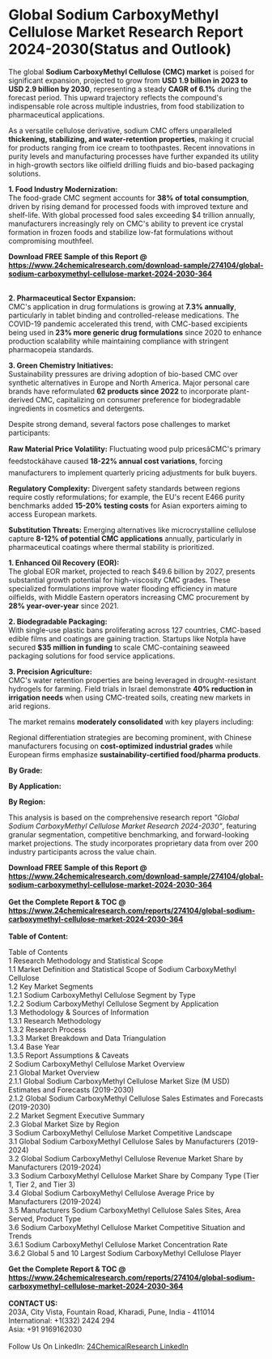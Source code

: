 <h1>Global Sodium CarboxyMethyl Cellulose Market Research Report 2024-2030(Status and Outlook)</h1><p>The global <strong>Sodium CarboxyMethyl Cellulose (CMC) market</strong> is poised for significant expansion, projected to grow from <strong>USD 1.9 billion in 2023 to USD 2.9 billion by 2030</strong>, representing a steady <strong>CAGR of 6.1%</strong> during the forecast period. This upward trajectory reflects the compound's indispensable role across multiple industries, from food stabilization to pharmaceutical applications.</p><p>As a versatile cellulose derivative, sodium CMC offers unparalleled <strong>thickening, stabilizing, and water-retention properties</strong>, making it crucial for products ranging from ice cream to toothpastes. Recent innovations in purity levels and manufacturing processes have further expanded its utility in high-growth sectors like oilfield drilling fluids and bio-based packaging solutions.</p><p><strong>1. Food Industry Modernization:</strong><br>
The food-grade CMC segment accounts for <strong>38% of total consumption</strong>, driven by rising demand for processed foods with improved texture and shelf-life. With global processed food sales exceeding $4 trillion annually, manufacturers increasingly rely on CMC's ability to prevent ice crystal formation in frozen foods and stabilize low-fat formulations without compromising mouthfeel.</p><div><b>Download FREE Sample of this Report @ 
            <a href="https://www.24chemicalresearch.com/download-sample/274104/global-sodium-carboxymethyl-cellulose-market-2024-2030-364">
            https://www.24chemicalresearch.com/download-sample/274104/global-sodium-carboxymethyl-cellulose-market-2024-2030-364</a></b></div><br><p><strong>2. Pharmaceutical Sector Expansion:</strong><br>
CMC's application in drug formulations is growing at <strong>7.3% annually</strong>, particularly in tablet binding and controlled-release medications. The COVID-19 pandemic accelerated this trend, with CMC-based excipients being used in <strong>23% more generic drug formulations</strong> since 2020 to enhance production scalability while maintaining compliance with stringent pharmacopeia standards.</p><p><strong>3. Green Chemistry Initiatives:</strong><br>
Sustainability pressures are driving adoption of bio-based CMC over synthetic alternatives in Europe and North America. Major personal care brands have reformulated <strong>62 products since 2022</strong> to incorporate plant-derived CMC, capitalizing on consumer preference for biodegradable ingredients in cosmetics and detergents.</p><p>Despite strong demand, several factors pose challenges to market participants:</p><p><strong>Raw Material Price Volatility:</strong> Fluctuating wood pulp pricesâCMC's primary feedstockâhave caused <strong>18-22% annual cost variations</strong>, forcing manufacturers to implement quarterly pricing adjustments for bulk buyers.</p><p><strong>Regulatory Complexity:</strong> Divergent safety standards between regions require costly reformulations; for example, the EU's recent E466 purity benchmarks added <strong>15-20% testing costs</strong> for Asian exporters aiming to access European markets.</p><p><strong>Substitution Threats:</strong> Emerging alternatives like microcrystalline cellulose capture <strong>8-12% of potential CMC applications</strong> annually, particularly in pharmaceutical coatings where thermal stability is prioritized.</p><p><strong>1. Enhanced Oil Recovery (EOR):</strong><br>
The global EOR market, projected to reach $49.6 billion by 2027, presents substantial growth potential for high-viscosity CMC grades. These specialized formulations improve water flooding efficiency in mature oilfields, with Middle Eastern operators increasing CMC procurement by <strong>28% year-over-year</strong> since 2021.</p><p><strong>2. Biodegradable Packaging:</strong><br>
With single-use plastic bans proliferating across 127 countries, CMC-based edible films and coatings are gaining traction. Startups like Notpla have secured <strong>$35 million in funding</strong> to scale CMC-containing seaweed packaging solutions for food service applications.</p><p><strong>3. Precision Agriculture:</strong><br>
CMC's water retention properties are being leveraged in drought-resistant hydrogels for farming. Field trials in Israel demonstrate <strong>40% reduction in irrigation needs</strong> when using CMC-treated soils, creating new markets in arid regions.</p><p>The market remains <strong>moderately consolidated</strong> with key players including:</p><p>Regional differentiation strategies are becoming prominent, with Chinese manufacturers focusing on <strong>cost-optimized industrial grades</strong> while European firms emphasize <strong>sustainability-certified food/pharma products</strong>.</p><p><strong>By Grade:</strong></p><p><strong>By Application:</strong></p><p><strong>By Region:</strong></p><p>This analysis is based on the comprehensive research report <em>"Global Sodium CarboxyMethyl Cellulose Market Research 2024-2030"</em>, featuring granular segmentation, competitive benchmarking, and forward-looking market projections. The study incorporates proprietary data from over 200 industry participants across the value chain.</p><div><b>Download FREE Sample of this Report @ 
            <a href="https://www.24chemicalresearch.com/download-sample/274104/global-sodium-carboxymethyl-cellulose-market-2024-2030-364">
            https://www.24chemicalresearch.com/download-sample/274104/global-sodium-carboxymethyl-cellulose-market-2024-2030-364</a></b></div><br><div><b>Get the Complete Report & TOC @ 
            <a href="https://www.24chemicalresearch.com/reports/274104/global-sodium-carboxymethyl-cellulose-market-2024-2030-364">
            https://www.24chemicalresearch.com/reports/274104/global-sodium-carboxymethyl-cellulose-market-2024-2030-364</a></b></div><br>
            <b>Table of Content:</b><p>Table of Contents<br />
1 Research Methodology and Statistical Scope<br />
1.1 Market Definition and Statistical Scope of Sodium CarboxyMethyl Cellulose<br />
1.2 Key Market Segments<br />
1.2.1 Sodium CarboxyMethyl Cellulose Segment by Type<br />
1.2.2 Sodium CarboxyMethyl Cellulose Segment by Application<br />
1.3 Methodology & Sources of Information<br />
1.3.1 Research Methodology<br />
1.3.2 Research Process<br />
1.3.3 Market Breakdown and Data Triangulation<br />
1.3.4 Base Year<br />
1.3.5 Report Assumptions & Caveats<br />
2 Sodium CarboxyMethyl Cellulose Market Overview<br />
2.1 Global Market Overview<br />
2.1.1 Global Sodium CarboxyMethyl Cellulose Market Size (M USD) Estimates and Forecasts (2019-2030)<br />
2.1.2 Global Sodium CarboxyMethyl Cellulose Sales Estimates and Forecasts (2019-2030)<br />
2.2 Market Segment Executive Summary<br />
2.3 Global Market Size by Region<br />
3 Sodium CarboxyMethyl Cellulose Market Competitive Landscape<br />
3.1 Global Sodium CarboxyMethyl Cellulose Sales by Manufacturers (2019-2024)<br />
3.2 Global Sodium CarboxyMethyl Cellulose Revenue Market Share by Manufacturers (2019-2024)<br />
3.3 Sodium CarboxyMethyl Cellulose Market Share by Company Type (Tier 1, Tier 2, and Tier 3)<br />
3.4 Global Sodium CarboxyMethyl Cellulose Average Price by Manufacturers (2019-2024)<br />
3.5 Manufacturers Sodium CarboxyMethyl Cellulose Sales Sites, Area Served, Product Type<br />
3.6 Sodium CarboxyMethyl Cellulose Market Competitive Situation and Trends<br />
3.6.1 Sodium CarboxyMethyl Cellulose Market Concentration Rate<br />
3.6.2 Global 5 and 10 Largest Sodium CarboxyMethyl Cellulose Player</p><div><b>Get the Complete Report & TOC @ 
            <a href="https://www.24chemicalresearch.com/reports/274104/global-sodium-carboxymethyl-cellulose-market-2024-2030-364">
            https://www.24chemicalresearch.com/reports/274104/global-sodium-carboxymethyl-cellulose-market-2024-2030-364</a></b></div><br><b>CONTACT US:</b><br>
            203A, City Vista, Fountain Road, Kharadi, Pune, India - 411014<br>
            International: +1(332) 2424 294<br>
            Asia: +91 9169162030 <br><br>
            Follow Us On LinkedIn: <a href="https://www.linkedin.com/company/24chemicalresearch/">24ChemicalResearch LinkedIn</a>